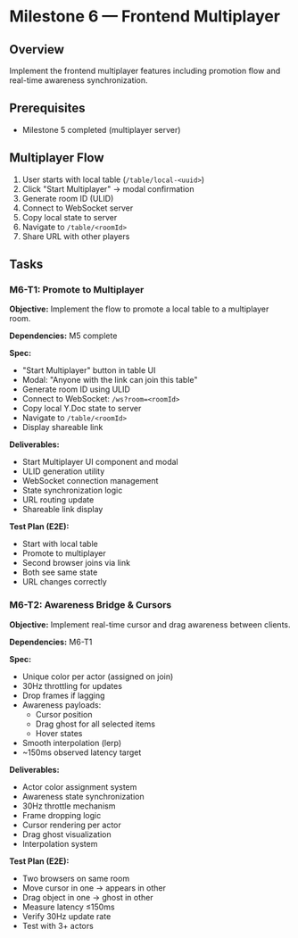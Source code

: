# Milestone 6 — Frontend Multiplayer

## Overview
Implement the frontend multiplayer features including promotion flow and real-time awareness synchronization.

## Prerequisites
- Milestone 5 completed (multiplayer server)

## Multiplayer Flow
1. User starts with local table (`/table/local-<uuid>`)
2. Click "Start Multiplayer" → modal confirmation
3. Generate room ID (ULID)
4. Connect to WebSocket server
5. Copy local state to server
6. Navigate to `/table/<roomId>`
7. Share URL with other players

## Tasks

### M6-T1: Promote to Multiplayer
**Objective:** Implement the flow to promote a local table to a multiplayer room.

**Dependencies:** M5 complete

**Spec:**
- "Start Multiplayer" button in table UI
- Modal: "Anyone with the link can join this table"
- Generate room ID using ULID
- Connect to WebSocket: `/ws?room=<roomId>`
- Copy local Y.Doc state to server
- Navigate to `/table/<roomId>`
- Display shareable link

**Deliverables:**
- Start Multiplayer UI component and modal
- ULID generation utility
- WebSocket connection management
- State synchronization logic
- URL routing update
- Shareable link display

**Test Plan (E2E):**
- Start with local table
- Promote to multiplayer
- Second browser joins via link
- Both see same state
- URL changes correctly

### M6-T2: Awareness Bridge & Cursors
**Objective:** Implement real-time cursor and drag awareness between clients.

**Dependencies:** M6-T1

**Spec:**
- Unique color per actor (assigned on join)
- 30Hz throttling for updates
- Drop frames if lagging
- Awareness payloads:
  - Cursor position
  - Drag ghost for all selected items
  - Hover states
- Smooth interpolation (lerp)
- ~150ms observed latency target

**Deliverables:**
- Actor color assignment system
- Awareness state synchronization
- 30Hz throttle mechanism
- Frame dropping logic
- Cursor rendering per actor
- Drag ghost visualization
- Interpolation system

**Test Plan (E2E):**
- Two browsers on same room
- Move cursor in one → appears in other
- Drag object in one → ghost in other
- Measure latency ≤150ms
- Verify 30Hz update rate
- Test with 3+ actors